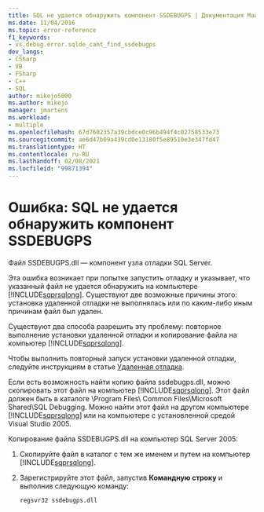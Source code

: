 ```yaml
---
title: SQL не удается обнаружить компонент SSDEBUGPS | Документация Майкрософт
ms.date: 11/04/2016
ms.topic: error-reference
f1_keywords:
- vs.debug.error.sqlde_cant_find_ssdebugps
dev_langs:
- CSharp
- VB
- FSharp
- C++
- SQL
author: mikejo5000
ms.author: mikejo
manager: jmartens
ms.workload:
- multiple
ms.openlocfilehash: 67d7602357a39cbdce0c96b494f4c02758533e73
ms.sourcegitcommit: ae6d47b09a439cd0e13180f5e89510e3e347fd47
ms.translationtype: HT
ms.contentlocale: ru-RU
ms.lasthandoff: 02/08/2021
ms.locfileid: "99871394"
---
```

# <a name="error-sql-can39t-find-ssdebugps"></a>Ошибка: SQL не удается обнаружить компонент SSDEBUGPS

Файл SSDEBUGPS.dll — компонент узла отладки SQL Server.

Эта ошибка возникает при попытке запустить отладку и указывает, что указанный файл не удается обнаружить на компьютере [!INCLUDE[sqprsqlong](../debugger/includes/sqprsqlong_md.md)]. Существуют две возможные причины этого: установка удаленной отладки не выполнялась или по каким-либо иным причинам файл был удален.

Существуют два способа разрешить эту проблему: повторное выполнение установки удаленной отладки и копирование файла на компьютер [!INCLUDE[sqprsqlong](../debugger/includes/sqprsqlong_md.md)].

Чтобы выполнить повторный запуск установки удаленной отладки, следуйте инструкциям в статье [Удаленная отладка](../debugger/remote-debugging.md).

Если есть возможность найти копию файла ssdebugps.dll, можно скопировать этот файл на компьютер [!INCLUDE[sqprsqlong](../debugger/includes/sqprsqlong_md.md)]. Этот файл должен быть в каталоге \Program Files\ Common Files\Microsoft Shared\SQL Debugging. Можно найти этот файл на другом компьютере [!INCLUDE[sqprsqlong](../debugger/includes/sqprsqlong_md.md)] или на компьютере с установленной средой Visual Studio 2005.

Копирование файла SSDEBUGPS.dll на компьютер SQL Server 2005:

1. Скопируйте файл в каталог с тем же именем и путем на компьютер [!INCLUDE[sqprsqlong](../debugger/includes/sqprsqlong_md.md)].

2. Зарегистрируйте этот файл, запустив **Командную строку** и выполнив следующую команду:

    ```cmd
    regsvr32 ssdebugps.dll
    ```
